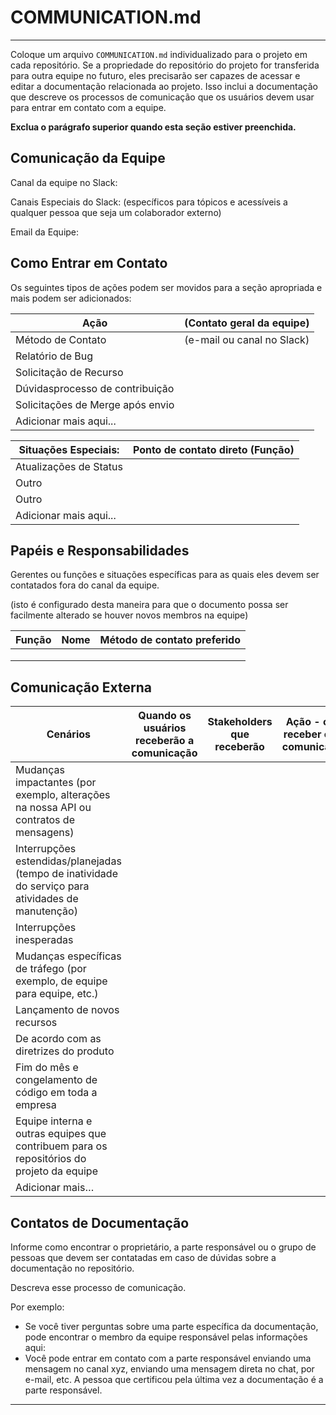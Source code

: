 # COMMUNICATION.md

***
Coloque um arquivo `COMMUNICATION.md` individualizado para o projeto em cada repositório. Se a propriedade do repositório do projeto for transferida para outra equipe no futuro, eles precisarão ser capazes de acessar e editar a documentação relacionada ao projeto. Isso inclui a documentação que descreve os processos de comunicação que os usuários devem usar para entrar em contato com a equipe.

**Exclua o parágrafo superior quando esta seção estiver preenchida.**

## Comunicação da Equipe

Canal da equipe no Slack:

Canais Especiais do Slack: (específicos para tópicos e acessíveis a qualquer pessoa que seja um colaborador externo)

Email da Equipe:

## Como Entrar em Contato

Os seguintes tipos de ações podem ser movidos para a seção apropriada e mais podem ser adicionados:

| Ação                             | (Contato geral da equipe)   |
|----------------------------------|-----------------------------|
| Método de Contato                | (e-mail ou canal no Slack)  |
| Relatório de Bug                 |                             |
| Solicitação de Recurso           |                             |
| Dúvidasprocesso de contribuição  |                             |
| Solicitações de Merge após envio |                             |
| Adicionar mais aqui...           |                             |

| Situações Especiais:        | Ponto de contato direto (Função)|
|-----------------------------|---------------------------------|
| Atualizações de Status      |                                 |
| Outro                       |                                 |
| Outro                       |                                 |
| Adicionar mais aqui...      |                                 |

## Papéis e Responsabilidades

Gerentes ou funções e situações específicas para as quais eles devem ser contatados fora do canal da equipe.

(isto é configurado desta maneira para que o documento possa ser facilmente alterado se houver novos membros na equipe)

| Função | Nome | Método de contato preferido |
|--------|------|-----------------------------|
|        |      |                             |
|        |      |                             |
|        |      |                             |

## Comunicação Externa

| Cenários                                                        | Quando os usuários receberão a comunicação | Stakeholders que receberão | Ação - como receber essas comunicações |
|---------------------------------------------------------------------------------------|---------------------------------------|-------------------------|--------------------------|
| Mudanças impactantes (por exemplo, alterações na nossa API ou contratos de mensagens) |                                   |                         |                          |
| Interrupções estendidas/planejadas (tempo de inatividade do serviço para atividades de manutenção) |                          |                         |                          |
| Interrupções inesperadas                                                        |                                   |                         |                          |
| Mudanças específicas de tráfego (por exemplo, de equipe para equipe, etc.)          |                                  |                         |                          |
| Lançamento de novos recursos                                                    |                                  |                         |                          |
| De acordo com as diretrizes do produto                                           |                                   |                         |                          |
| Fim do mês e congelamento de código em toda a empresa                              |                                  |                         |                          |
| Equipe interna e outras equipes que contribuem para os repositórios do projeto da equipe |                                 |                         |                          |
| Adicionar mais…                                                                  |                                  |                         |                          |

## Contatos de Documentação

Informe como encontrar o proprietário, a parte responsável ou o grupo de pessoas que devem ser contatadas em caso de dúvidas sobre a documentação no repositório.

Descreva esse processo de comunicação.

Por exemplo:

* Se você tiver perguntas sobre uma parte específica da documentação, pode encontrar o membro da equipe responsável pelas informações aqui:
* Você pode entrar em contato com a parte responsável enviando uma mensagem no canal xyz, enviando uma mensagem direta no chat, por e-mail, etc. A pessoa que certificou pela última vez a documentação é a parte responsável.

***
